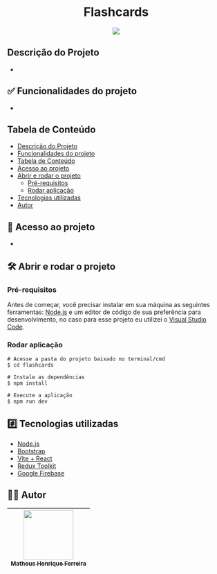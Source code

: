 <h1 align="center">Flashcards</h1>

<p align="center">
  <img src="http://img.shields.io/static/v1?label=STATUS&message=EM%20DESENVOLVIMENTO&color=GREEN&style=for-the-badge"/>
</p>

## Descrição do Projeto
-
## :white_check_mark: Funcionalidades do projeto
-
## Tabela de Conteúdo
<!--ts-->
   * [Descrição do Projeto](#descrição-do-projeto)
   * [Funcionalidades do projeto](#white_check_mark-funcionalidades-do-projeto)
   * [Tabela de Conteúdo](#tabela-de-conteúdo)
   * [Acesso ao projeto](#file_folder-acesso-ao-projeto)
   * [Abrir e rodar o projeto](#hammer_and_wrench-abrir-e-rodar-o-projeto)
       * [Pré-requisitos](#pré-requisitos)
       * [Rodar aplicação](#rodar-aplicação)
   * [Tecnologias utilizadas](#hash-tecnologias-utilizadas)
   * [Autor](#man_technologist-autor)
<!--te-->

## :file_folder: Acesso ao projeto
-

## :hammer_and_wrench: Abrir e rodar o projeto
### Pré-requisitos
Antes de começar, você precisar instalar em sua máquina as seguintes ferramentas:
[Node.js](https://nodejs.org/en/) e um editor de código de sua preferência para desenvolvimento, no caso para esse projeto eu utilizei o [Visual Studio Code](https://code.visualstudio.com/).

### Rodar aplicação
    # Acesse a pasta do projeto baixado no terminal/cmd
    $ cd flashcards

    # Instale as dependências
    $ npm install

    # Execute a aplicação
    $ npm run dev


## :hash: Tecnologias utilizadas

- [Node.js](https://nodejs.org/en/)
- [Bootstrap](https://getbootstrap.com/)
- [Vite + React](https://vitejs.dev/)
- [Redux Toolkit](https://redux-toolkit.js.org/)
- [Google Firebase](https://firebase.google.com/)

## :man_technologist: Autor

| [<img src="https://avatars.githubusercontent.com/u/60938127?v=4" width=115><br><sub>Matheus Henrique Ferreira</sub>](https://github.com/matheushenriqueferreira) |  
| :---: |